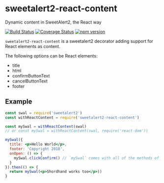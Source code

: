 # sweetalert2-react-content
Dynamic content in SweetAlert2, the React way

[![Build Status](https://travis-ci.org/zenflow/sweetalert2-react-content.svg?branch=master)](https://travis-ci.org/zenflow/sweetalert2-react-content)
[![Coverage Status](https://coveralls.io/repos/github/zenflow/sweetalert2-react-content/badge.svg?branch=master)](https://coveralls.io/github/zenflow/sweetalert2-react-content?branch=master)
[![npm version](https://badge.fury.io/js/sweetalert2-react-content.svg)](https://www.npmjs.com/packages/sweetalert2-react-content)

`sweetalert2-react-content` is a sweetalert2 decorator adding support for React elements as content.

The following options can be React elements:

 - title
 - html
 - confirmButtonText
 - cancelButtonText
 - footer

## Example

```jsx
const swal = require('sweetalert2')
const withReactContent = require('sweetalert2-react-content')

const mySwal = withReactContent(swal)
// or const mySwal = withReactContent(swal, require('react-dom'))

mySwal({
  title: <p>Hello World</p>,
  footer: 'Copyright 2018',
  onOpen: () => {
    mySwal.clickConfirm() // `mySwal` comes with all of the methods of `swal`
  }
}).then(() => {
  return mySwal(<p>Shordhand works too</p>))
}
```
